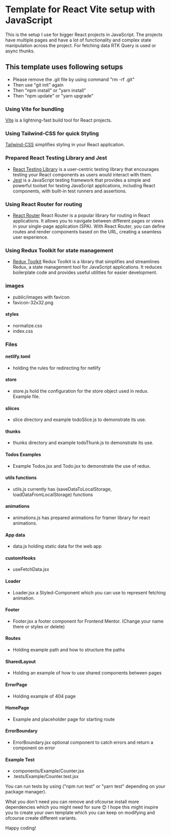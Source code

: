 # Template for React Vite setup with JavaScript

This is the setup I use for bigger React projects in JavaScript.
The projects have multiple pages and have a lot of functionality and complex state manipulation across the project.
For fetching data RTK Query is used or async thunks.

## This template uses following setups

- Please remove the .git file by using command "rm -rf .git"
- Then use "git init" again
- Then "npm install" or "yarn install"
- Then "npm update" or "yarn upgrade"

### Using Vite for bundling

[Vite](https://vitejs.dev/guide/) is a lightning-fast build tool for React projects.

### Using Tailwind-CSS for quick Styling

[Tailwind-CSS](https://tailwindcss.com/docs/guides/vite) simplifies styling in your React application.

### Prepared React Testing Library and Jest

- [React Testing Library](https://testing-library.com/docs/react-testing-library/intro/) is a user-centric testing library that encourages testing your React components as users would interact with them.
- [Jest](https://jestjs.io/docs/getting-started) is a JavaScript testing framework that provides a simple and powerful toolset for testing JavaScript applications, including React components, with built-in test runners and assertions.

### Using React Router for routing

- [React Router](https://reactrouter.com/en/main/start/overview) React Router is a popular library for routing in React applications. It allows you to navigate between different pages or views in your single-page application (SPA). With React Router, you can define routes and render components based on the URL, creating a seamless user experience.

### Using Redux Toolkit for state management

- [Redux Toolkit](https://redux-toolkit.js.org/introduction/getting-started) Redux Toolkit is a library that simplifies and streamlines Redux, a state management tool for JavaScript applications. It reduces boilerplate code and provides useful utilities for easier development.

### images

- public/images with favicon
- favicon-32x32.png

#### styles

- normalize.css
- index.css

### Files

#### netlify.toml

- holding the rules for redirecting for netlify

#### store

- store.js hold the configuration for the store object used in redux. Example file.

#### sliices

- slice directory and example todoSlice.js to demonstrate its use.

#### thunks

- thunks directory and example todoThunk.js to demonstrate its use.

#### Todos Examples

- Example Todos.jsx and Todo.jsx to demonstrate the use of redux.

#### utils functions

- utils.js currently has (saveDataToLocalStorage, loadDataFromLocalStorage) functions

#### animations

- animations.js has prepared animations for framer library for react animations.

#### App data

- data.js holding static data for the web app

#### customHooks

- useFetchData.jsx

#### Loader

- Loader.jsx a Styled-Component which you can use to represent fetching animation.

#### Footer

- Footer.jsx a footer component for Frontend Mentor. (Change your name there or styles or delete)

#### Routes

- Holding example path and how to structure the paths

#### SharedLayout

- Holding an example of how to use shared components between pages

#### ErrorPage

- Holding example of 404 page

#### HomePage

- Example and placeholder page for starting route

#### ErrorBoundary

- ErrorBoundary.jsx optional component to catch errors and return a component on error

#### Example Test

- components/Example/Counter.jsx
- .tests/Example/Counter.test.jsx

You can run tests by using ("npm run test" or "yarn test" depending on your package manager).

What you don't need you can remove and ofcourse install more dependencies which you might need for sure 😊
I hope this might inspire you to create your own template which you can keep on modifying and ofcourse create different variants.

Happy coding!
